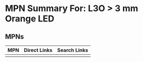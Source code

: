 



# MPN Summary For: L3O > 3 mm Orange LED

## MPNs
  

|MPN|Direct Links|Search Links|
| :--- | :--- | :--- |
||||
